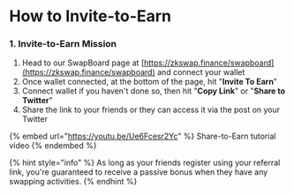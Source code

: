# How to Invite-to-Earn

### 1. Invite-to-Earn Mission

1. Head to our SwapBoard page at [https://zkswap.finance/swapboard](https://zkswap.finance/swapboard) and connect your wallet
2. Once wallet connected, at the bottom of the page, hit "**Invite To Earn**"
3. Connect wallet if you haven't done so, then hit "**Copy Link**" or "**Share to Twitter**"
4. Share the link to your friends or they can access it via the post on your Twitter

{% embed url="https://youtu.be/Ue6Fcesr2Yc" %}
Share-to-Earn tutorial video
{% endembed %}

{% hint style="info" %}
As long as your friends register using your referral link, you're guaranteed to receive a passive bonus when they have any swapping activities.
{% endhint %}
